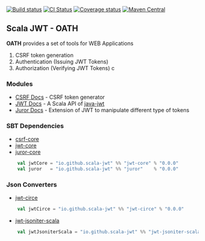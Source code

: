 [![Build status](https://img.shields.io/github/workflow/status/scala-jwt/oath/Continuous%20Integration.svg)](https://github.com/scala-jwt/oath/actions)
[![CI Status](https://github.com/scala-jwt/oath/actions/workflows/ci.yml/badge.svg)](https://github.com/scala-jwt/oath/actions/workflows/ci.yml)
[![Coverage status](https://img.shields.io/codecov/c/github/scala-jwt/oath/master.svg)](https://codecov.io/github/scala-jwt/oath)
[![Maven Central](https://img.shields.io/maven-central/v/io.github.scala-jwt/jwt-core_2.13.svg)](https://central.sonatype.dev/artifact/io.github.scala-jwt/jwt-core_2.13/0.0.6)

## Scala JWT - OATH

__OATH__ provides a set of tools for WEB Applications
1. CSRF token generation
2. Authentication (Issuing JWT Tokens) 
3. Authorization (Verifying JWT Tokens)
c
### Modules

* [CSRF Docs](./csrf/README.md) - CSRF token generator
* [JWT Docs](./jwt/README.md) - A Scala API of [java-jwt](https://github.com/auth0/java-jwt)
* [Juror Docs](./juror/README.md) - Extension of JWT to manipulate different type of tokens

### SBT Dependencies

* [csrf-core](https://mvnrepository.com/artifact/io.github.scala-jwt/csrf-core)
* [jwt-core](https://mvnrepository.com/artifact/io.github.scala-jwt/jwt-core)
* [juror-core](https://mvnrepository.com/artifact/io.github.scala-jwt/juror)

```scala
    val jwtCore = "io.github.scala-jwt" %% "jwt-core" % "0.0.0"
    val juror   = "io.github.scala-jwt" %% "juror"    % "0.0.0"
```

### Json Converters

* [jwt-circe](https://mvnrepository.com/artifact/io.github.scala-jwt/jwt-circe)

```scala
    val jwtCirce = "io.github.scala-jwt" %% "jwt-circe" % "0.0.0"
```

* [jwt-jsoniter-scala](https://mvnrepository.com/artifact/io.github.scala-jwt/jwt-jsoniter-scala)

```scala
    val jwtJsoniterScala = "io.github.scala-jwt" %% "jwt-jsoniter-scala" % "0.0.0"
```
